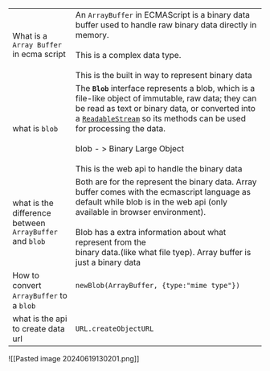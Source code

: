 
|                                                            |                                                                                                                                                                                                                                                                                                                                                                                               |
| ---------------------------------------------------------- | --------------------------------------------------------------------------------------------------------------------------------------------------------------------------------------------------------------------------------------------------------------------------------------------------------------------------------------------------------------------------------------------- |
| What is a ``Array Buffer``<br>in ecma script               | An `ArrayBuffer` in ECMAScript is a  binary data buffer used to handle raw binary data directly in memory.<br><br>This is a complex data type.<br><br>This is the built in way to represent binary data                                                                                                                                                                                       |
| what is `blob`                                             | The **`Blob`** interface represents a blob, which is a file-like object of immutable, raw data; they can be read as text or binary data, or converted into a [`ReadableStream`](https://developer.mozilla.org/en-US/docs/Web/API/ReadableStream) so its methods can be used for processing the data.<br><br>blob - > Binary Large Object<br><br>This is the web api to handle the binary data |
| what is the difference between<br>`ArrayBuffer` and `blob` | Both are for the represent the binary data. Array buffer comes with the ecmascript language as default  while blob is in the web api (only available in browser environment).<br><br>Blob has  a extra information about what represent from the<br>binary data.(like what file tyep). Array buffer is just a binary data                                                                     |
| How to convert<br>`ArrayBuffer` to <br>a `blob`            | `newBlob(ArrayBuffer, {type:"mime type"})`<br><br>                                                                                                                                                                                                                                                                                                                                            |
| what is the api<br>to create data url                      | `URL.createObjectURL`                                                                                                                                                                                                                                                                                                                                                                         |
![[Pasted image 20240619130201.png]]
